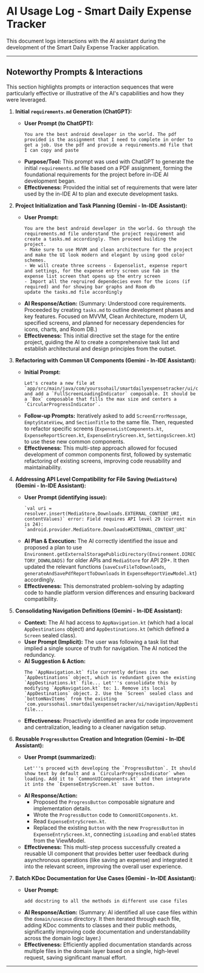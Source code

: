# AI Usage Log - Smart Daily Expense Tracker

This document logs interactions with the AI assistant during the development of the Smart Daily Expense Tracker application.

---

## Noteworthy Prompts & Interactions

This section highlights prompts or interaction sequences that were particularly effective or illustrative of the AI's capabilities and how they were leveraged.

1.  **Initial `requirements.md` Generation (ChatGPT):**
    *   **User Prompt (to ChatGPT):**
        ```
        You are the best android developer in the world. The pdf provided is the assignment that I need to complete in order to get a job. Use the pdf and provide a requirements.md file that I can copy and paste
        ```
    *   **Purpose/Tool:** This prompt was used with ChatGPT to generate the initial `requirements.md` file based on a PDF assignment, forming the foundational requirements for the project before in-IDE AI development began.
    *   **Effectiveness:** Provided the initial set of requirements that were later used by the in-IDE AI to plan and execute development tasks.

2.  **Project Initialization and Task Planning (Gemini - In-IDE Assistant):**
    *   **User Prompt:**
        ```
        You are the best android developer in the world. Go through the requirements.md file understand the project requirement and create a tasks.md accordingly. Then proceed building the project.
        - Make sure to use MVVM and clean architecture for the project and make the UI look modern and elegant by using good color schemes. 
        - We will create three screens - Expenselist, expense report and settings, for the expense entry screen use fab in the expense list screen that opens up the entry screen
        - Import all the reqruired dependecies even for the icons (if required) and for showing bar graphs and Room db
        update the tasks.md file accordingly
        ```
    *   **AI Response/Action:** (Summary: Understood core requirements. Proceeded by creating `tasks.md` to outline development phases and key features. Focused on MVVM, Clean Architecture, modern UI, specified screens, and planned for necessary dependencies for icons, charts, and Room DB.)
    *   **Effectiveness:** This initial directive set the stage for the entire project, guiding the AI to create a comprehensive task list and establish architectural and design principles from the outset.

3.  **Refactoring with Common UI Components (Gemini - In-IDE Assistant):**
    *   **Initial Prompt:**
        ```
        Let's create a new file at `app/src/main/java/com/yourssohail/smartdailyexpensetracker/ui/common/CommonUIComponents.kt` and add a `FullScreenLoadingIndicator` composable. It should be a `Box` composable that fills the max size and centers a `CircularProgressIndicator`.
        ```
    *   **Follow-up Prompts:** Iteratively asked to add `ScreenErrorMessage`, `EmptyStateView`, and `SectionTitle` to the same file. Then, requested to refactor specific screens (`ExpenseListComponents.kt`, `ExpenseReportScreen.kt`, `ExpenseEntryScreen.kt`, `SettingsScreen.kt`) to use these new common components.
    *   **Effectiveness:** This multi-step approach allowed for focused development of common components first, followed by systematic refactoring of existing screens, improving code reusability and maintainability.

4.  **Addressing API Level Compatibility for File Saving (`MediaStore`) (Gemini - In-IDE Assistant):**
    *   **User Prompt (identifying issue):**
        ```
        `val uri = resolver.insert(MediaStore.Downloads.EXTERNAL_CONTENT_URI, contentValues)` error: Field requires API level 29 (current min is 24): `android.provider.MediaStore.Downloads#EXTERNAL_CONTENT_URI`
        ```
    *   **AI Plan & Execution:** The AI correctly identified the issue and proposed a plan to use `Environment.getExternalStoragePublicDirectory(Environment.DIRECTORY_DOWNLOADS)` for older APIs and `MediaStore` for API 29+. It then updated the relevant functions (`saveCsvFileToDownloads`, `generateAndSavePdfReportToDownloads` in `ExpenseReportViewModel.kt`) accordingly.
    *   **Effectiveness:** This demonstrated problem-solving by adapting code to handle platform version differences and ensuring backward compatibility.

5.  **Consolidating Navigation Definitions (Gemini - In-IDE Assistant):**
    *   **Context:** The AI had access to `AppNavigation.kt` (which had a local `AppDestinations` object) and `AppDestinations.kt` (which defined a `Screen` sealed class).
    *   **User Prompt (Implicit):** The user was following a task list that implied a single source of truth for navigation. The AI noticed the redundancy.
    *   **AI Suggestion & Action:**
        ```
        The `AppNavigation.kt` file currently defines its own `AppDestinations` object, which is redundant given the existing `AppDestinations.kt` file... Let'''s consolidate this by modifying `AppNavigation.kt` to: 1. Remove its local `AppDestinations` object. 2. Use the `Screen` sealed class and `bottomNavItems` from the existing `com.yourssohail.smartdailyexpensetracker/ui/navigation/AppDestinations.kt` file...
        ```
    *   **Effectiveness:** Proactively identified an area for code improvement and centralization, leading to a cleaner navigation setup.

6.  **Reusable `ProgressButton` Creation and Integration (Gemini - In-IDE Assistant):**
    *   **User Prompt (summarized):**
        ```
        Let'''s proceed with developing the `ProgressButton`. It should show text by default and a `CircularProgressIndicator` when loading. Add it to `CommonUIComponents.kt` and then integrate it into the `ExpenseEntryScreen.kt` save button.
        ```
    *   **AI Response/Action:**
        *   Proposed the `ProgressButton` composable signature and implementation details.
        *   Wrote the `ProgressButton` code to `CommonUIComponents.kt`.
        *   Read `ExpenseEntryScreen.kt`.
        *   Replaced the existing `Button` with the new `ProgressButton` in `ExpenseEntryScreen.kt`, connecting `isLoading` and `enabled` states from the ViewModel.
    *   **Effectiveness:** This multi-step process successfully created a reusable UI component that provides better user feedback during asynchronous operations (like saving an expense) and integrated it into the relevant screen, improving the overall user experience.

7.  **Batch KDoc Documentation for Use Cases (Gemini - In-IDE Assistant):**
    *   **User Prompt:**
        ```
        add docstring to all the methods in different use case files
        ```
    *   **AI Response/Action:** (Summary: AI identified all use case files within the `domain/usecase` directory. It then iterated through each file, adding KDoc comments to classes and their public methods, significantly improving code documentation and understandability across the domain logic layer.)
    *   **Effectiveness:** Efficiently applied documentation standards across multiple files in the domain layer based on a single, high-level request, saving significant manual effort.

---
